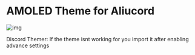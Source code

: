 # AMOLED Theme for Aliucord
![img](https://i.imgur.com/NMKkma5.png)



Discord Themer: If the theme isnt working for you import it after enabling advance settings
